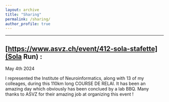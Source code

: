 ```yaml
---
layout: archive
title: "Sharing"
permalink: /sharing/
author_profile: true
---
```


---
## [https://www.asvz.ch/event/412-sola-stafette](Sola Run) :

May 4th 2024

I represented the Institute of Neuroinformatics, along with 13 of my colleages, during this 110km long COURSE DE RELAI. It has been an amazing day which obviously has been conclued by a lab BBQ. Many thanks to ASVZ for their amazing job at organizing this event !